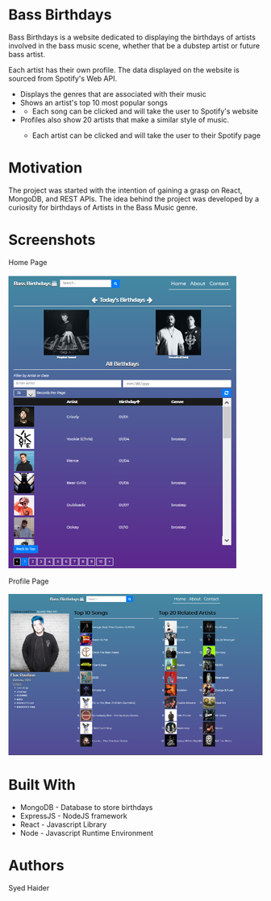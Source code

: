 # Bass Birthdays
Bass Birthdays is a website dedicated to displaying the birthdays of artists involved in the bass music scene, whether that be a dubstep artist or future bass artist.

Each artist has their own profile. The data displayed on the website is sourced from Spotify's Web API.
<ul>
    <li>Displays the genres that are associated with their music</li>
    <li>Shows an artist's top 10 most popular songs<li>
    <ul><li>Each song can be clicked and will take the user to Spotify's website</li></ul>
    <li>Profiles also show 20 artists that make a similar style of music.</li>
        <ul><li>Each artist can be clicked and will take the user to their Spotify page</li></ul>
</ul>

# Motivation

The project was started with the intention of gaining a grasp on React, MongoDB, and REST APIs.
The idea behind the project was developed by a curiosity for birthdays of Artists in the Bass Music genre. 

# Screenshots

Home Page <br></br>
<img src="docs/Home-Page.PNG">

Profile Page <br></br>
<img src="docs/Profile-Page.PNG">

# Built With
<ul>
<li>MongoDB - Database to store birthdays</li>
<li>ExpressJS - NodeJS framework </li>
<li>React - Javascript Library</li>
<li>Node - Javascript Runtime Environment</li>
</ul>

# Authors
Syed Haider
